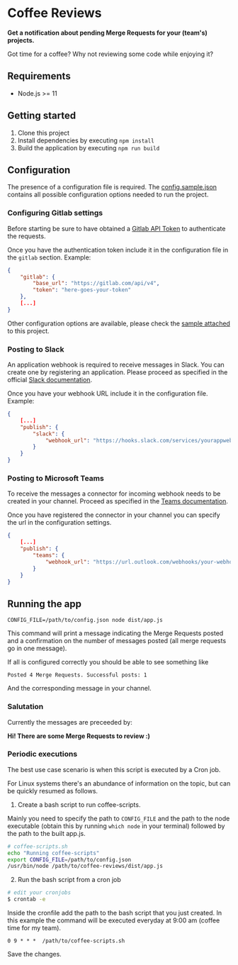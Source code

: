 # Coffee Reviews

__Get a notification about pending Merge Requests for your (team's) projects.__

Got time for a coffee? Why not reviewing some code while enjoying it?

## Requirements

- Node.js >= 11

## Getting started

1. Clone this project
2. Install dependencies by executing `npm install`
3. Build the application by executing `npm run build`

## Configuration

The presence of a configuration file is required. The [config.sample.json](config.sample.json) contains all possible configuration options needed to run the project.

### Configuring Gitlab settings

Before starting be sure to have obtained a [Gitlab API Token](https://docs.gitlab.com/ee/api/README.html#authentication) to authenticate the requests.

Once you have the authentication token include it in the configuration file in the `gitlab` section. Example:

```json
{
    "gitlab": {
        "base_url": "https://gitlab.com/api/v4",
        "token": "here-goes-your-token"
    },
    [...]
}
```
Other configuration options are available, please check the [sample attached](config.sample.json) to this project.


### Posting to Slack

An application webhook is required to receive messages in Slack. You can create one by registering an application. Please proceed as specified in the official [Slack documentation](https://api.slack.com/).

Once you have your webhook URL include it in the configuration file. Example:
```json
{
    [...]
    "publish": {
        "slack": {
            "webhook_url": "https://hooks.slack.com/services/yourappwebhook-url"
        }
    }
}
```

### Posting to Microsoft Teams

To receive the messages a connector for incoming webhook needs to be created in your channel. Proceed as specified in the [Teams documentation](https://docs.microsoft.com/en-us/microsoftteams/platform/webhooks-and-connectors/how-to/add-incoming-webhook).

Once you have registered the connector in your channel you can specify the url in the configuration settings.
```json
{
    [...]
    "publish": {
        "teams": {
            "webhook_url": "https://url.outlook.com/webhooks/your-webhook-url"
        }
    }
}
```

## Running the app

`CONFIG_FILE=/path/to/config.json node dist/app.js`

This command will print a message indicating the Merge Requests posted and a confirmation on the number of messages posted (all merge requests go in one message).

If all is configured correctly you should be able to see something like

```
Posted 4 Merge Requests. Successful posts: 1
```

And the corresponding message in your channel.

### Salutation

Currently the messages are preceeded by:

__Hi! There are some Merge Requests to review :)__

### Periodic executions

The best use case scenario is when this script is executed by a Cron job.

For Linux systems there's an abundance of information on the topic, but can be quickly resumed as follows.

1. Create a bash script to run coffee-scripts.

Mainly you need to specify the path to `CONFIG_FILE` and the path to the node executable (obtain this by running `which node` in your terminal) followed by the path to the built app.js.

```bash
# coffee-scripts.sh
echo "Running coffee-scripts"
export CONFIG_FILE=/path/to/config.json
/usr/bin/node /path/to/coffee-reviews/dist/app.js
```

2. Run the bash script from a cron job
```bash
# edit your cronjobs
$ crontab -e
```

Inside the cronfile add the path to the bash script that you just created. In this example the command will be executed everyday at 9:00 am (coffee time for my team).

```
0 9 * * *  /path/to/coffee-scripts.sh 
```

Save the changes.

